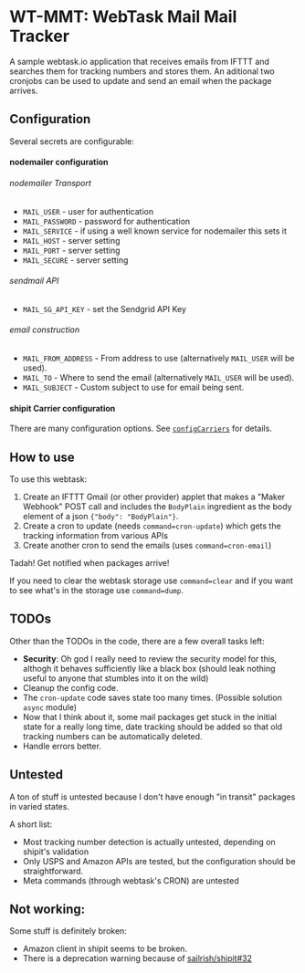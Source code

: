 # WT-MMT: WebTask Mail Mail Tracker
A sample webtask.io application that receives emails from IFTTT and searches them for tracking numbers and stores them. An aditional two cronjobs can be used to update and send an email when the package arrives.

## Configuration
Several secrets are configurable:

#### nodemailer configuration
###### nodemailer Transport
- `MAIL_USER` - user for authentication
- `MAIL_PASSWORD` - password for authentication
- `MAIL_SERVICE` - if using a well known service for nodemailer this sets it
- `MAIL_HOST` - server setting
- `MAIL_PORT` - server setting
- `MAIL_SECURE` - server setting

###### sendmail API
- `MAIL_SG_API_KEY` - set the Sendgrid API Key

###### email construction
- `MAIL_FROM_ADDRESS` - From address to use (alternatively `MAIL_USER` will be used).
- `MAIL_TO` - Where to send the email (alternatively `MAIL_USER` will be used).
- `MAIL_SUBJECT` - Custom subject to use for email being sent.

#### shipit Carrier configuration
There are many configuration options. See [`configCarriers`](https://github.com/mpilar/wt-mmt/blob/master/mmt-main.js#L183) for details.

## How to use

To use this webtask:

1. Create an IFTTT Gmail (or other provider) applet that makes a "Maker Webhook" POST call and includes the `BodyPlain` ingredient as the body element of a json `{"body": "BodyPlain"}`.
2. Create a cron to update (needs `command=cron-update`) which gets the tracking information from various APIs
3. Create another cron to send the emails (uses `command=cron-email`)

Tadah! Get notified when packages arrive!

If you need to clear the webtask storage use `command=clear` and if you want to see what's in the storage use `command=dump`.


## TODOs
Other than the TODOs in the code, there are a few overall tasks left:

- **Security**: Oh god I really need to review the security model for this, althogh it behaves sufficiently like a black box (should leak nothing useful to anyone that stumbles into it on the wild)
- Cleanup the config code.
- The `cron-update` code saves state too many times. (Possible solution `async` module)
- Now that I think about it, some mail packages get stuck in the initial state for a really long time, date tracking should be added so that old tracking numbers can be automatically deleted.
- Handle errors better.

## Untested
A ton of stuff is untested because I don't have enough "in transit" packages in varied states.

A short list:

- Most tracking number detection is actually untested, depending on shipit's validation
- Only USPS and Amazon APIs are tested, but the configuration should be straightforward.
- Meta commands (through webtask's CRON) are untested

## Not working:
Some stuff is definitely broken:

- Amazon client in shipit seems to be broken.
- There is a deprecation warning because of [sailrish/shipit#32](https://github.com/sailrish/shipit/issues/32)